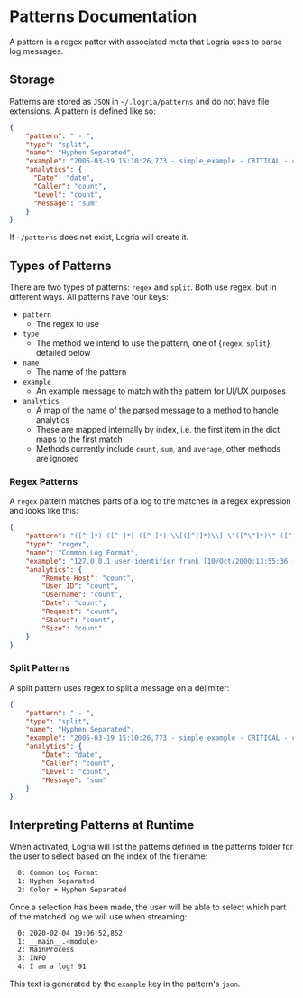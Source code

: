 # Patterns Documentation

A pattern is a regex patter with associated meta that Logria uses to parse log messages.

## Storage

Patterns are stored as `JSON` in `~/.logria/patterns` and do not have file extensions. A pattern is defined like so:

```json
{
    "pattern": " - ",
    "type": "split",
    "name": "Hyphen Separated",
    "example": "2005-03-19 15:10:26,773 - simple_example - CRITICAL - critical message",
    "analytics": {
      "Date": "date",
      "Caller": "count",
      "Level": "count",
      "Message": "sum"
    }
}
```

If `~/patterns` does not exist, Logria will create it.

## Types of Patterns

There are two types of patterns: `regex` and `split`. Both use regex, but in different ways. All patterns have four keys:

- `pattern`
  - The regex to use
- `type`
  - The method we intend to use the pattern, one of {`regex`, `split`}, detailed below
- `name`
  - The name of the pattern
- `example`
  - An example message to match with the pattern for UI/UX purposes
- `analytics`
  - A map of the name of the parsed message to a method to handle analytics
  - These are mapped internally by index, i.e. the first item in the dict maps to the first match
  - Methods currently include `count`, `sum`, and `average`, other methods are ignored

### Regex Patterns

A `regex` pattern matches parts of a log to the matches in a regex expression and looks like this:

```json
{
    "pattern": "([^ ]*) ([^ ]*) ([^ ]*) \\[([^]]*)\\] \"([^\"]*)\" ([^ ]*) ([^ ]*)",
    "type": "regex",
    "name": "Common Log Format",
    "example": "127.0.0.1 user-identifier frank [10/Oct/2000:13:55:36 -0700] \"GET /apache_pb.gif HTTP/1.0\" 200 2326",
    "analytics": {
        "Remote Host": "count",
        "User ID": "count",
        "Username": "count",
        "Date": "count",
        "Request": "count",
        "Status": "count",
        "Size": "count"
    }
}
```

### Split Patterns

A split pattern uses regex to split a message on a delimiter:

```json
{
    "pattern": " - ",
    "type": "split",
    "name": "Hyphen Separated",
    "example": "2005-03-19 15:10:26,773 - simple_example - CRITICAL - critical message",
    "analytics": {
        "Date": "date",
        "Caller": "count",
        "Level": "count",
        "Message": "sum"
    }
}
```

## Interpreting Patterns at Runtime

When activated, Logria will list the patterns defined in the patterns folder for the user to select based on the index of the filename:

```zsh
  0: Common Log Format
  1: Hyphen Separated
  2: Color + Hyphen Separated
```

Once a selection has been made, the user will be able to select which part of the matched log we will use when streaming:

```zsh
  0: 2020-02-04 19:06:52,852
  1: __main__.<module>
  2: MainProcess
  3: INFO
  4: I am a log! 91
```

This text is generated by the `example` key in the pattern's `json`.
